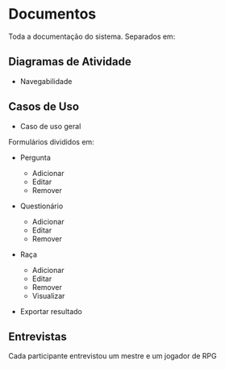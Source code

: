 # Documentos

Toda a documentação do sistema. Separados em:

## Diagramas de Atividade
* Navegabilidade

## Casos de Uso 

* Caso de uso geral

Formulários divididos em:

* Pergunta
    - Adicionar
    - Editar
    - Remover

* Questionário
    - Adicionar
    - Editar
    - Remover

* Raça
    - Adicionar
    - Editar
    - Remover
    - Visualizar

* Exportar resultado

## Entrevistas

Cada participante entrevistou um mestre e um jogador de RPG